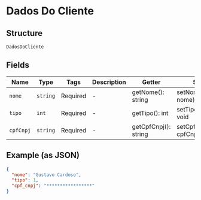 
# Dados Do Cliente

## Structure

`DadosDoCliente`

## Fields

| Name | Type | Tags | Description | Getter | Setter |
|  --- | --- | --- | --- | --- | --- |
| `nome` | `string` | Required | - | getNome(): string | setNome(string nome): void |
| `tipo` | `int` | Required | - | getTipo(): int | setTipo(int tipo): void |
| `cpfCnpj` | `string` | Required | - | getCpfCnpj(): string | setCpfCnpj(string cpfCnpj): void |

## Example (as JSON)

```json
{
  "nome": "Gustavo Cardoso",
  "tipo": 1,
  "cpf_cnpj": "*****************"
}
```

